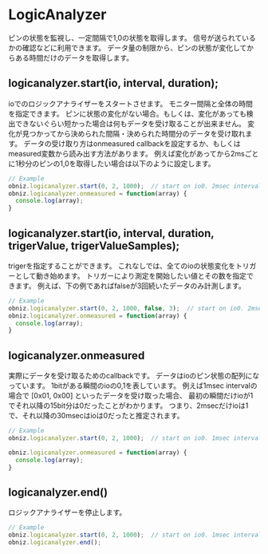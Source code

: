 # LogicAnalyzer
ピンの状態を監視し、一定間隔で1,0の状態を取得します。
信号が送られているかの確認などに利用できます。
データ量の制限から、ピンの状態が変化してからある時間だけのデータを取得します。

## logicanalyzer.start(io, interval, duration);

ioでのロジックアナライザーをスタートさせます。
モニター間隔と全体の時間を指定できます。
ピンに状態の変化がない場合。もしくは、変化があっても検出できないぐらい短かった場合は何もデータを受け取ることが出来ません。
変化が見つかってから決められた間隔・決められた時間分のデータを受け取れます。
データの受け取り方はonmeasured callbackを設定するか、もしくはmeasured変数から読み出す方法があります。
例えば変化があってから2msごとに1秒分のピンの1,0を取得したい場合は以下のように設定します。

```Javascript
// Example
obniz.logicanalyzer.start(0, 2, 1000);  // start on io0. 2msec interval and 1sec long.
obniz.logicanalyzer.onmeasured = function(array) {
  console.log(array);
}
```
## logicanalyzer.start(io, interval, duration, trigerValue, trigerValueSamples);
trigerを指定することができます。 これなしでは、全てのioの状態変化をトリガーとして動き始めます。 トリガーにより測定を開始したい値とその数を指定できます。 例えば、下の例であればfalseが3回続いたデータのみ計測します。
```Javascript
// Example
obniz.logicanalyzer.start(0, 2, 1000, false, 3);  // start on io0. 2msec interval and 1sec long.
obniz.logicanalyzer.onmeasured = function(array) {
  console.log(array);
}
```

## logicanalyzer.onmeasured

実際にデータを受け取るためのcallbackです。
データはioのピン状態の配列になっています。
1bitがある瞬間のioの0,1を表しています。
例えば1msec intervalの場合で
[0x01, 0x00]
といったデータを受け取った場合、
最初の瞬間だけioが1でそれ以降の15bit分は0だったことがわかります。
つまり、2msecだけioは1で、それ以降の30msecはioは0だったと推定されます。

```Javascript
// Example
obniz.logicanalyzer.start(0, 2, 1000);  // start on io0. 1msec interval and 1sec long.

obniz.logicanalyzer.onmeasured = function(array) {
  console.log(array);
}
```
## logicanalyzer.end()

ロジックアナライザーを停止します。

```Javascript
// Example
obniz.logicanalyzer.start(0, 2, 1000);  // start on io0. 1msec interval and 1sec long.
obniz.logicanalyzer.end();
```